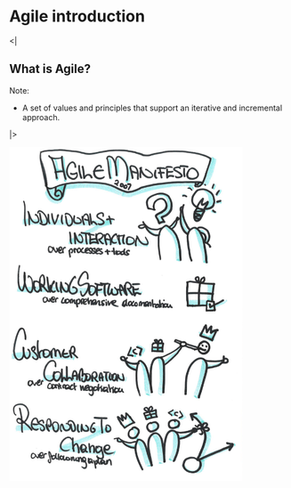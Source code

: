 # Agile introduction


<|

## What is Agile?

Note:
- A set of values and principles that support an iterative and incremental approach.

|>

<img src="img/agile-manifesto.png" height="600"/>